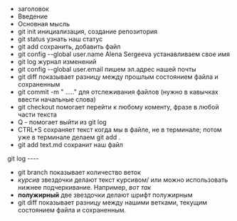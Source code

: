 * заголовок
* Введение
* Основная мысль
* git init  инициализация, создание репозитория
* git status узнать наш статус
* git add  сохранить, добавить файл
* git config --global user.name Alena Sergeeva  устанавливаем свое имя
* git log  журнал изменений
* git config --global user.email  пишем эл.адрес нашей почты
* git diff   показывает разницу между прошлым состоянием файла и сохраненным
* git commit -m " ....."    для отслеживания файлов (нужно в кавычках ввести начальные слова)
* git checkout  помогает перейти к любому коменту, фразе в любой части текста
* Q - помогает выйти из git log
* CTRL+S   сохраняет текст когда мы в файле, не в терминале; потом уже в терминале делаем git add .
* git add text.md  сохранит наш файл 

git log   ----
* git branch    показывает количество веток
 *  *курсив*  звездочки делают текст курсивом/ или можно использовать нижнее подчеркивание. Например, _вот так_
*  **полужирный**  две звездочки делают шрифт полужирным
  * git diff  показывает разницу между нашими ветками, текущим состоянием файла и сохраненным.